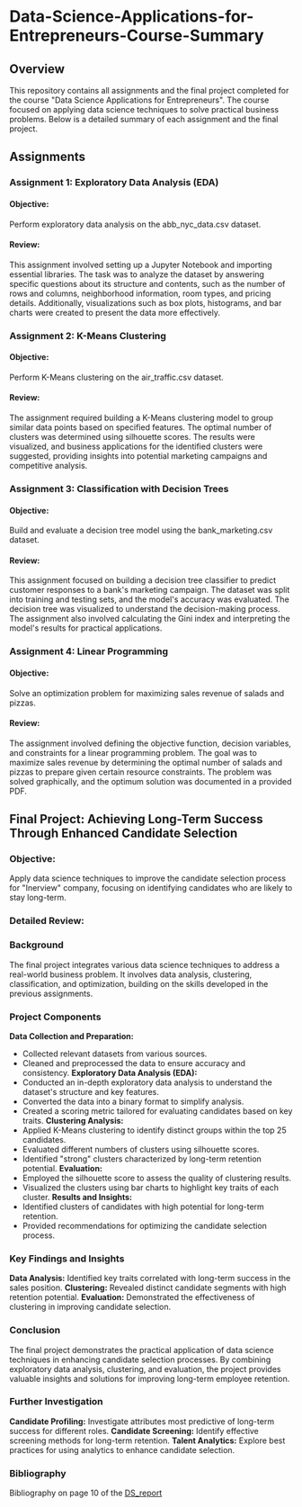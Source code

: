 # Data-Science-Applications-for-Entrepreneurs-Course-Summary

## Overview

This repository contains all assignments and the final project completed for the course "Data Science Applications for Entrepreneurs". The course focused on applying data science techniques to solve practical business problems. Below is a detailed summary of each assignment and the final project.

## Assignments
### Assignment 1: Exploratory Data Analysis (EDA)
#### Objective: 
Perform exploratory data analysis on the abb_nyc_data.csv dataset.
#### Review:
This assignment involved setting up a Jupyter Notebook and importing essential libraries. The task was to analyze the dataset by answering specific questions about its structure and contents, such as the number of rows   and columns, neighborhood information, room types, and pricing details. Additionally, visualizations such as box plots, histograms, and bar charts were created to present the data more effectively.

### Assignment 2: K-Means Clustering
#### Objective: 
Perform K-Means clustering on the air_traffic.csv dataset.
#### Review:
The assignment required building a K-Means clustering model to group similar data points based on specified features. The optimal number of clusters was determined using silhouette scores. The results were visualized, and business applications for the identified clusters were suggested, providing insights into potential marketing campaigns and competitive analysis.

### Assignment 3: Classification with Decision Trees
#### Objective: 
Build and evaluate a decision tree model using the bank_marketing.csv dataset.
#### Review:
This assignment focused on building a decision tree classifier to predict customer responses to a bank's marketing campaign. The dataset was split into training and testing sets, and the model's accuracy was evaluated. The decision tree was visualized to understand the decision-making process. The assignment also involved calculating the Gini index and interpreting the model's results for practical applications.

### Assignment 4: Linear Programming
#### Objective: 
Solve an optimization problem for maximizing sales revenue of salads and pizzas.
#### Review:
The assignment involved defining the objective function, decision variables, and constraints for a linear programming problem. The goal was to maximize sales revenue by determining the optimal number of salads and pizzas to prepare given certain resource constraints. The problem was solved graphically, and the optimum solution was documented in a provided PDF.

## Final Project: Achieving Long-Term Success Through Enhanced Candidate Selection
### Objective: 
Apply data science techniques to improve the candidate selection process for "Inerview" company, focusing on identifying candidates who are likely to stay long-term.
### Detailed Review:
### Background
The final project integrates various data science techniques to address a real-world business problem. It involves data analysis, clustering, classification, and optimization, building on the skills developed in the previous assignments.
### Project Components
**Data Collection and Preparation:**
  - Collected relevant datasets from various sources.
  - Cleaned and preprocessed the data to ensure accuracy and consistency.
**Exploratory Data Analysis (EDA):**
  - Conducted an in-depth exploratory data analysis to understand the dataset's structure and key features.
  - Converted the data into a binary format to simplify analysis.
  - Created a scoring metric tailored for evaluating candidates based on key traits.
**Clustering Analysis:**
  - Applied K-Means clustering to identify distinct groups within the top 25 candidates.
  - Evaluated different numbers of clusters using silhouette scores.
  - Identified "strong" clusters characterized by long-term retention potential.
**Evaluation:**
  - Employed the silhouette score to assess the quality of clustering results.
  - Visualized the clusters using bar charts to highlight key traits of each cluster.
**Results and Insights:**
  - Identified clusters of candidates with high potential for long-term retention.
  - Provided recommendations for optimizing the candidate selection process.
### Key Findings and Insights
**Data Analysis:** Identified key traits correlated with long-term success in the sales position.
**Clustering:** Revealed distinct candidate segments with high retention potential.
**Evaluation:** Demonstrated the effectiveness of clustering in improving candidate selection.
### Conclusion
The final project demonstrates the practical application of data science techniques in enhancing candidate selection processes. By combining exploratory data analysis, clustering, and evaluation, the project provides valuable insights and solutions for improving long-term employee retention.
### Further Investigation
**Candidate Profiling:** Investigate attributes most predictive of long-term success for different roles.
**Candidate Screening:** Identify effective screening methods for long-term retention.
**Talent Analytics:** Explore best practices for using analytics to enhance candidate selection.
### Bibliography
Bibliography on page 10 of the [DS_report](https://github.com/OmerDahan1/Data-Science-Applications-for-Entrepreneurs---Course-Summary/blob/main/Final%20Project%20-%20Data%20Science/DS_report.pdf)

